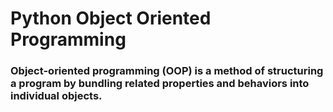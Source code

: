 # Python Object Oriented Programming

### Object-oriented programming (OOP) is a method of structuring a program by bundling related properties and behaviors into individual objects.



